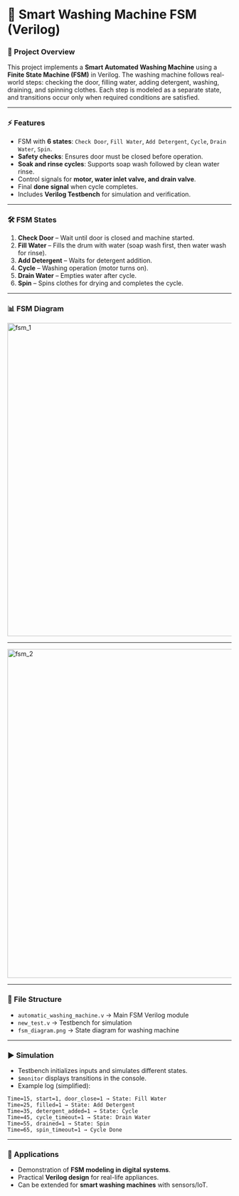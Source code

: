 # 🧺 Smart Washing Machine FSM (Verilog)

### 📌 Project Overview
This project implements a **Smart Automated Washing Machine** using a **Finite State Machine (FSM)** in Verilog. The washing machine follows real-world steps: checking the door, filling water, adding detergent, washing, draining, and spinning clothes. Each step is modeled as a separate state, and transitions occur only when required conditions are satisfied.

---

### ⚡ Features
- FSM with **6 states**: `Check Door`, `Fill Water`, `Add Detergent`, `Cycle`, `Drain Water`, `Spin`.
- **Safety checks**: Ensures door must be closed before operation.
- **Soak and rinse cycles**: Supports soap wash followed by clean water rinse.
- Control signals for **motor, water inlet valve, and drain valve**.
- Final **done signal** when cycle completes.
- Includes **Verilog Testbench** for simulation and verification.

---

### 🛠️ FSM States
1. **Check Door** – Wait until door is closed and machine started.  
2. **Fill Water** – Fills the drum with water (soap wash first, then water wash for rinse).  
3. **Add Detergent** – Waits for detergent addition.  
4. **Cycle** – Washing operation (motor turns on).  
5. **Drain Water** – Empties water after cycle.  
6. **Spin** – Spins clothes for drying and completes the cycle.  

---

### 📊 FSM Diagram
<img width="1317" height="705" alt="fsm_1" src="https://github.com/user-attachments/assets/167deff6-ce90-43cd-8914-97a4d37870fa" />

---

<img width="1287" height="740" alt="fsm_2" src="https://github.com/user-attachments/assets/2e80198b-59e9-4e3e-aac9-f8abfcd1955d" />


---

### 📂 File Structure
- `automatic_washing_machine.v` → Main FSM Verilog module  
- `new_test.v` → Testbench for simulation  
- `fsm_diagram.png` → State diagram for washing machine  

---

### ▶️ Simulation
- Testbench initializes inputs and simulates different states.  
- `$monitor` displays transitions in the console.  
- Example log (simplified):
```
Time=15, start=1, door_close=1 → State: Fill Water
Time=25, filled=1 → State: Add Detergent
Time=35, detergent_added=1 → State: Cycle
Time=45, cycle_timeout=1 → State: Drain Water
Time=55, drained=1 → State: Spin
Time=65, spin_timeout=1 → Cycle Done 
```

---

### 🔑 Applications
- Demonstration of **FSM modeling in digital systems**.  
- Practical **Verilog design** for real-life appliances.  
- Can be extended for **smart washing machines** with sensors/IoT.  

